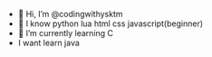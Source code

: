 - 👋 Hi, I’m @codingwithysktm
- 👀 I know python lua html css javascript(beginner)
- 🌱 I’m currently learning C
- I want learn java


<!---
codingwithysktm/codingwithysktm is a ✨ special ✨ repository because its `README.md` (this file) appears on your GitHub profile.
You can click the Preview link to take a look at your changes.
--->
